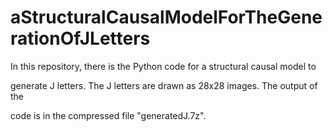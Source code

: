 # aStructuralCausalModelForTheGenerationOfJLetters 

In this repository, there is the Python code for a structural causal model to 

generate J letters. The J letters are drawn as 28x28 images. The output of the 

code is in the compressed file "generatedJ.7z".